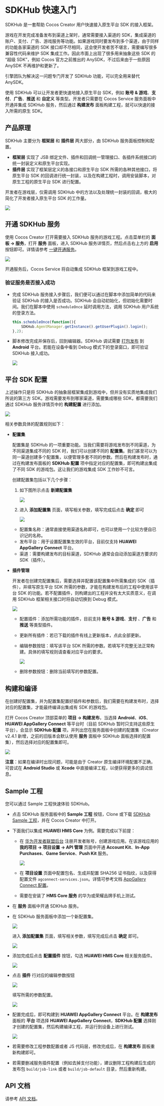 # SDKHub 快速入门

SDKHub 是一套帮助 Cocos Creator 用户快速接入原生平台 SDK 的接入框架。

游戏在开发完成准备发布到渠道上架时，通常需要接入渠道的 SDK，集成渠道的账户、支付、广告、游戏服务等功能。如果游戏同时要发布到多个渠道，由于同样的功能各家渠道的 SDK 接口却不尽相同，这会使开发者苦不堪言，需要编写很多兼容性代码来维护 SDK 集成工作。因此市面上出现了很多用来抽象这些 SDK 的 “超级 SDK”，例如 Cocos 官方之前推出的 AnySDK，不过后来由于一些原因 AnySDK 不再维护和更新了。

引擎团队为解决这一问题专门开发了 SDKHub 功能，可以完全用来替代 AnySDK。

使用 SDKHub 可以让开发者更快速地接入原生平台 SDK，例如 **账号 & 游戏**、**支付**、**广告**、**推送** 和 **自定义** 等类型。开发者只需要在 Cocos Service 服务面板中开通并集成 SDKHub 服务，然后通过 **构建发布** 面板构建工程，就可以快速的接入所需的原生 SDK。

## 产品原理

SDKHub 主要分为 **框架层** 和 **插件层** 两大部分，由 SDKHub 服务面板控制和配置。

- **框架层** 实现了 JSB 绑定文件、插件和回调统一管理接口、各插件系统接口的统一封装定义和原生平台实现。
- **插件层** 实现了框架层定义的各接口和原生平台 SDK 所需的各种其他接口，将原生平台 SDK 的回调进行统一封装，以及在构建工程时，调用安装脚本，对原生工程的原生平台 SDK 进行配置。

开发者在游戏层，仅需调用 SDKHub 中的方法以及处理统一封装的回调，极大的简化了开发者接入原生平台 SDK 的工作量。

![](sdkhub/sdkhub-intro.png)

## 开通 SDKHub 服务

使用 Cocos Creator 打开需要接入 SDKHub 服务的游戏工程。点击菜单栏的 **面板 -> 服务**，打开 **服务** 面板，进入 SDKHub 服务详情页，然后点击右上方的 **启用** 按钮即可。详情请参考 [一键开通服务](./oneclick-provisioning.md)。

![](sdkhub/sdkhub-provisioning.png)

开通服务后，Cocos Service 将自动集成 SDKHub 框架到游戏工程中。

### 验证服务是否接入成功

- 完成 SDKHub 服务接入步骤后，我们便可以通过在脚本中添加简单的代码来验证 SDKHub 的接入是否成功。SDKHub 会自动初始化，但初始化需要时间。我们在脚本中使用 `scheduleOnce` 延时调用方法，调用 SDKHub 用户系统的登录方法。

  ```js
  this.scheduleOnce(function(){
      SDKHub.AgentManager.getInstance().getUserPlugin().login();
  },2);
  ```

- 脚本修改完成并保存后，回到编辑器。SDKHub 调试需要 [打包发布](../publish/publish-native.md) 到 **Android** 平台。若能在设备中看到 Debug 模式下的登录窗口，即可验证 SDKHub 接入成功。

  ![](sdkhub/sdkhub-debugging.jpg)
    
## 平台 SDK 配置

上述操作只是将 SDKHub 的抽象层框架集成到游戏中，但并没有实质地集成我们所说的第三方 SDK。游戏需要发布到哪家渠道，需要集成哪些 SDK，都需要我们通过 SDKHub 服务详情页中的 **构建配置** 进行添加。

![](sdkhub/sdkhub-panel1.jpeg)

相关参数具体的配置规则如下：

- **配置集**

  配置集是 SDKHub 的一项重要功能。当我们需要将游戏发布到不同渠道，为不同渠道集成不同的 SDK 时，我们可以创建不同的 **配置集**。我们甚至可以为同一渠道创建多个配置集，以便管理多套不同的参数。然后在构建发布时，通过在构建发布面板的 **SDKHub 配置** 项中指定对应的配置集，即可构建出集成了不同 SDK 的游戏包。这让我们的游戏集成 SDK 工作妙不可言。

  创建配置集包括以下几个步骤：

  1. 如下图所示点击 **新建配置集**

      ![](sdkhub/sdkhub-panel2.jpeg)

  2. 进入 **添加配置集** 页面，填写相关参数，填写完成后点击 **确定** 即可

      ![](sdkhub/sdkhub-panel5.jpg)

    - 配置集名称：通常直接使用渠道名称即可，也可以使用一个比较方便自已识记的名称。
    - 发布平台：用于设置配置集生效的平台，目前仅支持 **HUAWEI AppGallery Connect** 平台。
    - 渠道：需要构建发布的目标渠道，SDKHub 通常会自动添加渠道方要求的 SDK（插件）。

- **插件管理**

  开发者在创建完配置集后，需要选择并配置该配置集中所需集成的 SDK（插件），并填写原生平台 SDK 所需的参数，才能在构建发布后的工程中使用该平台 SDK 的功能。若不配置插件，则构建出的工程并没有太大实质意义，在调用 SDKHub 框架相关接口时将自动切换到 Debug 模式。

  ![](sdkhub/sdkhub-panel3.jpeg)

  - 配置插件：添加所需功能的插件，目前支持 **账号 & 游戏**、**支付** 、**广告** 和 **推送** 等类型插件。
  - 更新所有插件：若已下载的插件有线上更新版本，点此全部更新。
  - 编辑参数按钮：填写该平台 SDK 所需的参数。若填写不完整无法正常构建。具体的填写规则请查看对应平台的要求。

    ![](sdkhub/sdkhub-panel4.png)

  - 删除参数按钮：删除当前填写的参数配置。

## 构建和编译

在创建好配置集，并为配置集配置好插件和参数后，我们需要在构建发布时，选择对应的配置集，才能最终编译出集成有 SDK 的游戏包。

打开 Cocos Creator 顶部菜单的 **项目 -> 构建发布**，当选择 **Android**、**iOS**、**HUAWEI AppGallery Connect** 等平台时（目前 SDKHub 暂时只支持这些原生平台），会显示 **SDKHub 配置** 项，并列出您在服务面板中创建的配置集（Creator v2.4.1 新增，之前的旧版本会默认使用 **服务** 面板中 SDKHub 面板选择的配置集），然后选择对应的配置集即可。

![](sdkhub/sdkhub-build1.jpg)

**注意**：如果在编译时出现问题，可能是由于 Creator 原生编译环境配置不正确，可尝试在 **Android Studio** 或 **Xcode** 中直接编译工程，以便获得更多的调试信息。

## Sample 工程

您可以通过 Sample 工程快速体验 SDKHub。

- 点击 SDKHub 服务面板中的 **Sample 工程** 按钮，Clone 或下载 [SDKHub Sample 工程](https://github.com/CocosService/sdkhubDemo)，并在 Cocos Creator 中打开。

- 下面我们以集成 **HUAWEI HMS Core** 为例。需要完成以下前提：

  - 在 [华为开发者联盟后台](https://developer.huawei.com/consumer/cn/console) 注册开发者账号，创建游戏应用。在该游戏应用的 **我的项目 -> 项目设置 -> API 管理** 页面中开通 **Account Kit**、**In-App Purchases**、**Game Service**、**Push Kit** 服务。
      
    ![](sdkhub/sdkhub-hms-config.png)
      
  - 在 **项目设置** 页面中配置包名、生成并配置 SHA256 证书指纹，以及获得配置文件 `agconnect-services.json`。详情可参考文档 [AppGallery Connect 配置](https://developer.huawei.com/consumer/cn/doc/development/HMS-Guides/account-preparation#h1-1573697333903)。
      
  - 需要在安装了 **HMS Core 服务** 的华为或荣耀品牌手机上测试。

- 在 **服务** 面板中开通 SDKHub 服务。

- 在 SDKHub 服务面板中添加一个新配置集。

  ![](sdkhub/sdkhub-config-group1.jpeg)

  进入 **添加配置集** 页面，填写相关参数，填写完成后点击 **确定** 即可。

  ![](sdkhub/sdkhub-config-group2.png)
    
- 添加完成后点击 **配置插件** 按钮，勾选 **HUAWEI HMS Core** 相关服务插件。

  ![](sdkhub/sdkhub-config-group3.png)

- 点击 **插件** 行对应的编辑参数按钮

  ![](sdkhub/sdkhub-config-group4.jpeg)

  填写所需的参数配置。

  ![](sdkhub/sdkhub-config-group5.jpeg)
    
- 配置完成后，即可构建到 **HUAWEI AppGallery Connect** 平台。在 **构建发布** 面板的 **平台** 项选择 **HUAWEI AppGallery Connect**，**SDKHub 配置** 选择刚才创建的配置集，然后构建编译工程，并运行到设备上进行测试。

  ![](sdkhub/sdkhub-config-group6.jpg)

- 若需要修改工程参数配置或者 JS 代码层，修改完成后，在 **构建发布** 面板重新构建即可。

- 若需要删减服务插件配置（例如去掉支付功能），建议删除工程构建后生成的发布包 `build/jsb-link` 或者 `build/jsb-default` 目录，然后重新构建。

## API 文档

请参考 [API 文档](https://docs.cocos.com/service/api/zh/modules/_sdkhub_.sdkhub.html)。
